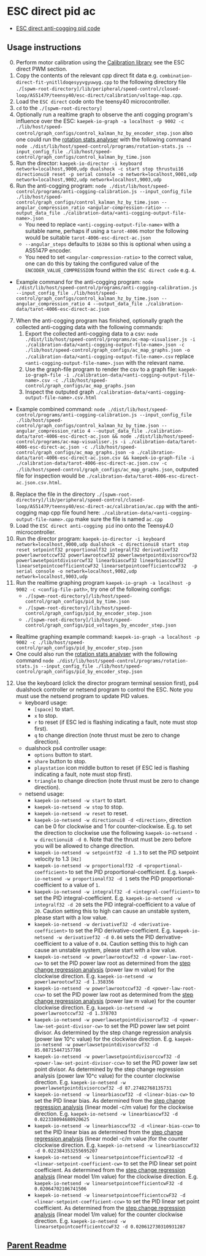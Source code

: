 # ESC direct pid ac

- [ESC direct anti-cogging pid code](./esc-direct-pid-ac.ino)

## Usage instructions

0. Perform motor calibration using the [Calibration library](https://github.com/kaepek/calibration/tree/FEATURES/new-documentation#dpwm-procedure) see the ESC direct PWM section.
1. Copy the contents of the relevant cpp direct fit data e.g. `combination-direct-fit-ynitlldoqesyyvgyuwyg.cpp` to the following directory file `./[spwm-root-directory]/lib/peripheral/speed-control/closed-loop/AS5147P/teensy40/esc-direct/calibration/voltage-map.cpp`.
2. Load the `ESC direct` code onto the teensy40 microcontroller.
3. `cd` to the `./[spwm-root-directory]`
4. Optionally run a realtime graph to observe the anti cogging program's influence over the ESC: `kaepek-io-graph -a localhost -p 9002 -c ./lib/host/speed-control/graph_configs/control_kalman_hz_by_encoder_step.json` also one could run the [rotation stats analyser](../README.md#rotation-stats-analyser) with the following command `node ./dist/lib/host/speed-control/programs/rotation-stats.js --input_config_file ./lib/host/speed-control/graph_configs/control_kalman_by_time.json`
5. Run the director: `kaepek-io-director -i keyboard network=localhost,9000,udp dualshock -c start stop thrustui16 directionui8 reset -p serial console -o network=localhost,9001,udp network=localhost,9002,udp network=localhost,9003,udp`
6. Run the anti-cogging program: `node ./dist/lib/host/speed-control/programs/anti-cogging-calibration.js --input_config_file ./lib/host/speed-control/graph_configs/control_kalman_hz_by_time.json --angular_compression_ratio <angular-compression-ratio> --output_data_file ./calibration-data/<anti-cogging-output-file-name>.json`
    - You need to replace `<anti-cogging-output-file-name>` with a suitable name, perhaps if using a `tarot-4006` motor the following would be suitable `tarot-4006-esc-direct-ac.json`
    - `--angular_steps` defaults to `16384` so this is optional when using a AS5147P encoder.
    - You need to set `<angular-compression-ratio>` to the correct value, one can do this by taking the configured value of the `ENCODER_VALUE_COMPRESSION` found within the `ESC direct code` e.g. `4`.
- Example command for the anti-cogging program: `node ./dist/lib/host/speed-control/programs/anti-cogging-calibration.js --input_config_file ./lib/host/speed-control/graph_configs/control_kalman_hz_by_time.json --angular_compression_ratio 4 --output_data_file ./calibration-data/tarot-4006-esc-direct-ac.json`
7. When the anti-cogging program has finished, optionally graph the collected anti-cogging data with the following commands:
    1. Export the collected anti-cogging data to a csv: `node ./dist/lib/host/speed-control/programs/ac-map-visualiser.js -i ./calibration-data/<anti-cogging-output-file-name>.json -c ./lib/host/speed-control/graph_configs/ac_map_graphs.json -o ./calibration-data/<anti-cogging-output-file-name>.csv` replace `<anti-cogging-output-file-name>.json` with the relevant name.
    2. Use the graph-file program to render the csv to a graph file: `kaepek-io-graph-file -i ./calibration-data/<anti-cogging-output-file-name>.csv -c ./lib/host/speed-control/graph_configs/ac_map_graphs.json`
    3. Inspect the outputed graph `./calibration-data/<anti-cogging-output-file-name>.csv.html`
- Example combined command: `node ./dist/lib/host/speed-control/programs/anti-cogging-calibration.js --input_config_file ./lib/host/speed-control/graph_configs/control_kalman_hz_by_time.json --angular_compression_ratio 4 --output_data_file ./calibration-data/tarot-4006-esc-direct-ac.json && node ./dist/lib/host/speed-control/programs/ac-map-visualiser.js -i ./calibration-data/tarot-4006-esc-direct-ac.json -c ./lib/host/speed-control/graph_configs/ac_map_graphs.json -o ./calibration-data/tarot-4006-esc-direct-ac.json.csv && kaepek-io-graph-file -i ./calibration-data/tarot-4006-esc-direct-ac.json.csv -c ./lib/host/speed-control/graph_configs/ac_map_graphs.json`, outputed file for inspection would be `./calibration-data/tarot-4006-esc-direct-ac.json.csv.html`.
8. Replace the file in the directory `./[spwm-root-directory]/lib/peripheral/speed-control/closed-loop/AS5147P/teensy40/esc-direct-ac/calibration/ac.cpp` with the anti-cogging map cpp file found here: `./calibration-data/<anti-cogging-output-file-name>.cpp` make sure the file is named `ac.cpp`
9. Load the `ESC direct anti-cogging pid` ino onto the Teensy4.0 microcontroller.
10. Run the director program: `kaepek-io-director -i keyboard network=localhost,9000,udp dualshock -c directionui8 start stop reset setpointf32 proportionalf32 integralf32 derivativef32 powerlawrootccwf32 powerlawrootcwf32 powerlawsetpointdivisorccwf32 powerlawsetpointdivisorcwf32 linearbiascwf32 linearbiasccwf32 linearsetpointcoefficientcwF32 linearsetpointcoefficientccwF32  -p serial console -o network=localhost,9002,udp network=localhost,9003,udp`
11. Run the realtime graphing program `kaepek-io-graph -a localhost -p 9002 -c <config-file-path>`, try one of the following configs:
    - `./[spwm-root-directory]/lib/host/speed-control/graph_configs/pid_by_time.json`
    - `./[spwm-root-directory]/lib/host/speed-control/graph_configs/pid_by_encoder_step.json`
    - `./[spwm-root-directory]/lib/host/speed-control/graph_configs/pid_voltages_by_encoder_step.json`
- Realtime graphing example command: `kaepek-io-graph -a localhost -p 9002 -c ./lib/host/speed-control/graph_configs/pid_by_encoder_step.json`
- One could also run the [rotation stats analyser](../README.md#rotation-stats-analyser) with the following command `node ./dist/lib/host/speed-control/programs/rotation-stats.js --input_config_file ./lib/host/speed-control/graph_configs/pid_by_encoder_step.json`
12. Use the keyboard (click the director program terminal session first), ps4 dualshock controller or netsend program to control the ESC. Note you must use the netsend program to update PID values.
    - keyboard usage: 
        - `[space]` to start.
        - `x` to stop.
        - `r` to reset (if ESC led is flashing indicating a fault, note must stop first).
        - `q` to change direction (note thrust must be zero to change direction).
    - dualshock ps4 controller usage: 
        - `options` button to start.
        - `share` button to stop.
        - `playstation` icon middle button to reset (if ESC led is flashing indicating a fault, note must stop first).
        - `triangle` to change direction (note thrust must be zero to change direction).
    - netsend usage:
        - `kaepek-io-netsend -w start` to start.
        - `kaepek-io-netsend -w stop` to stop.
        - `kaepek-io-netsend -w reset` to reset.
        - `kaepek-io-netsend -w directionui8 -d <direction>`, direction can be 0 for clockwise and 1 for counter-clockwise. E.g. to set the direction to clockwise use the following `kaepek-io-netsend -w directionui8 -d 0`. Note that the thrust must be zero before you will be allowed to change direction.
        - `kaepek-io-netsend -w setpointf32 -d 1.3` to set the PID setpoint velocity to 1.3 `[Hz]`
        - `kaepek-io-netsend -w proportionalf32 -d <proportional-coefficient>` to set the PID proportional-coefficient. E.g. `kaepek-io-netsend -w proportionalf32 -d 1` sets the PID proportional-coefficient to a value of `1`.
        - `kaepek-io-netsend -w integralf32 -d <integral-coefficient>` to set the PID integral-coefficient. E.g. `kaepek-io-netsend -w integralf32 -d 20` sets the PID integral-coefficient to a value of `20`. Caution setting this to high can cause an unstable system, please start with a low value.
        - `kaepek-io-netsend -w derivativef32 -d <derivative-coefficient>` to set the PID derivative-coefficient. E.g. `kaepek-io-netsend -w derivativef32 -d 0.04` sets the PID derivative-coefficient to a value of `0.04`. Caution setting this to high can cause an unstable system, please start with a low value.
        - `kaepek-io-netsend -w powerlawrootcwf32 -d <power-law-root-cw>` to set the PID power law root as determined from the [step change regression analysis](../README.md#step-change-analysis) (power law m value) for the clockwise direction. E.g. `kaepek-io-netsend -w powerlawrootcwf32 -d 1.358356`
        - `kaepek-io-netsend -w powerlawrootccwf32 -d <power-law-root-ccw>` to set the PID power law root as determined from the [step change regression analysis](../README.md#step-change-analysis) (power law m value) for the counter clockwise direction. E.g. `kaepek-io-netsend -w powerlawrootccwf32 -d 1.378703`
        - `kaepek-io-netsend -w powerlawsetpointdivisorcwf32 -d <power-law-set-point-divisor-cw>` to set the PID power law set point divisor. As determined by the step change regression analysis (power law 10^c value) for the clockwise direction. E.g. `kaepek-io-netsend -w powerlawsetpointdivisorcwf32 -d 85.08715447157786`
        - `kaepek-io-netsend -w powerlawsetpointdivisorccwf32 -d <power-law-set-point-divisor-ccw>` to set the PID power law set point divisor. As determined by the step change regression analysis (power law 10^c value) for the counter clockwise direction. E.g. `kaepek-io-netsend -w powerlawsetpointdivisorccwf32 -d 87.27482768135731`
        - `kaepek-io-netsend -w linearbiascwf32 -d <linear-bias-cw>` to set the PID linear bias. As determined from the [step change regression analysis](../README.md#step-change-analysis) (linear model -c/m value) for the clockwise direction. E.g. `kaepek-io-netsend -w linearbiascwf32 -d 0.022338094680920625`
        - `kaepek-io-netsend -w linearbiasccwf32 -d <linear-bias-ccw>` to set the PID linear bias as determined from the [step change regression analysis](../README.md#step-change-analysis) (linear model -c/m value )for the counter clockwise direction. E.g. `kaepek-io-netsend -w linearbiasccwf32 -d 0.022384353255695207`
        - `kaepek-io-netsend -w linearsetpointcoefficientcwF32 -d <linear-setpoint-coefficient-cw>` to set the PID linear set point coefficient. As determined from the [step change regression analysis](../README.md#step-change-analysis) (linear model 1/m value) for the clockwise direction. E.g. `kaepek-io-netsend -w linearsetpointcoefficientcwF32 -d 0.02064702106741506`
        - `kaepek-io-netsend -w linearsetpointcoefficientccwF32 -d <linear-setpoint-coefficient-ccw>` to set the PID linear set point coefficient. As determined from the [step change regression analysis](../README.md#step-change-analysis) (linear model 1/m value) for the counter clockwise direction. E.g. `kaepek-io-netsend -w linearsetpointcoefficientccwF32 -d 0.020612730310931287`

## [Parent Readme](../README.md)